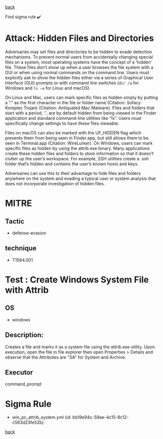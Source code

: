 
[back](../index.md)

Find sigma rule :heavy_check_mark: 

# Attack: Hidden Files and Directories 

Adversaries may set files and directories to be hidden to evade detection mechanisms. To prevent normal users from accidentally changing special files on a system, most operating systems have the concept of a ‘hidden’ file. These files don’t show up when a user browses the file system with a GUI or when using normal commands on the command line. Users must explicitly ask to show the hidden files either via a series of Graphical User Interface (GUI) prompts or with command line switches (<code>dir /a</code> for Windows and <code>ls –a</code> for Linux and macOS).

On Linux and Mac, users can mark specific files as hidden simply by putting a “.” as the first character in the file or folder name  (Citation: Sofacy Komplex Trojan) (Citation: Antiquated Mac Malware). Files and folders that start with a period, ‘.’, are by default hidden from being viewed in the Finder application and standard command-line utilities like “ls”. Users must specifically change settings to have these files viewable.

Files on macOS can also be marked with the UF_HIDDEN flag which prevents them from being seen in Finder.app, but still allows them to be seen in Terminal.app (Citation: WireLurker). On Windows, users can mark specific files as hidden by using the attrib.exe binary. Many applications create these hidden files and folders to store information so that it doesn’t clutter up the user’s workspace. For example, SSH utilities create a .ssh folder that’s hidden and contains the user’s known hosts and keys.

Adversaries can use this to their advantage to hide files and folders anywhere on the system and evading a typical user or system analysis that does not incorporate investigation of hidden files.

# MITRE
## Tactic
  - defense-evasion


## technique
  - T1564.001


# Test : Create Windows System File with Attrib
## OS
  - windows


## Description:
Creates a file and marks it as a system file using the attrib.exe utility. Upon execution, open the file in file explorer then open Properties > Details
and observe that the Attributes are "SA" for System and Archive.


## Executor
command_prompt

# Sigma Rule
 - win_pc_attrib_system.yml (id: bb19e94c-59ae-4c15-8c12-c563d23fe52b)



[back](../index.md)
